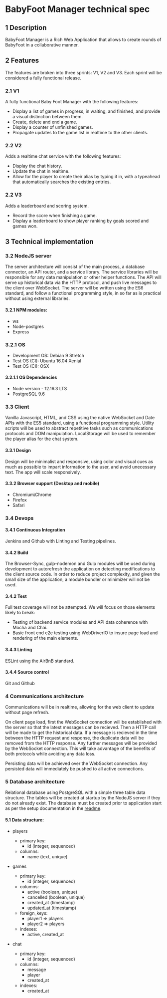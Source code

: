 # BabyFoot Manager technical spec

## 1  Description
BabyFoot Manager is a Rich Web Application that allows to create rounds of BabyFoot in a collaborative manner.

## 2  Features
The features are broken into three sprints:  V1, V2 and V3.  Each sprint will be considered a fully functional release.

### 2.1 V1
A fully functional Baby Foot Manager with the following features:

* Display a list of games in progress, in waiting, and finished, and provide a visual distinction between them.
* Create, delete and end a game.
* Display a counter of unfinished games.
* Propagate updates to the game list in realtime to the other clients.

### 2.2 V2
Adds a realtime chat service with the following features:

* Display the chat history.
* Update the chat in realtime.
* Allow for the player to create their alias by typing it in, with a typeahead that automatically searches the existing entries.

### 2.2 V3
Adds a leaderboard and scoring system.

* Record the score when finishing a game.
* Display a leaderboard to show player ranking by goals scored and games won.

## 3  Technical implementation

### 3.2  NodeJS server
The server architecture will consist of the main process, a database connector, an API router, and a service library.  The service libraries will be responsible for any data manipulation or other helper functions. The API will serve up historical data via the HTTP protocol, and push live messages to the client over WebSocket.  The server will be written using the ES6 standard, and follow a functional programming style, in so far as is practical without using external libraries.

#### 3.2.1  NPM modules:

* ws
* Node-postgres
* Express

### 3.2.1  OS
* Development OS: Debian 9 Stretch
* Test OS (CI): Ubuntu 16.04 Xenial
* Test OS (CI): OSX

#### 3.2.1.1  OS Dependencies
* Node version - 12.16.3 LTS
* PostgreSQL 9.6

### 3.3  Client
Vanilla Javascript, HTML, and CSS using the native WebSocket and Date APIs with the ES5 standard, using a functional programming style.  Utility scripts will be used to abstract repetitive tasks such as communications protocols and DOM manipulation.  LocalStorage will be used to remember the player alias for the chat system.

#### 3.3.1  Design
Design will be minimalist and responsive, using color and visual cues as much as possible to impart information to the user, and avoid unecessary text.  The app will scale responsively.

#### 3.3.2  Browser support (Desktop and mobile)
* Chromium\Chrome
* Firefox
* Safari

### 3.4  Devops

#### 3.4.1  Continuous Integration
Jenkins and Github with Linting and Testing pipelines.

#### 3.4.2  Build
The Browser-Sync, gulp-nodemon and Gulp modules will be used during development to autorefresh the application on detecting modifications to the client source code.  In order to reduce project complexity, and given the small size of the application, a module bundler or minimizer will not be used.

#### 3.4.2  Test
Full test coverage will not be attempted.  We will focus on those elements likely to break:

* Testing of backend service modules and API data coherence with Mocha and Chai.
* Basic front end e2e testing using WebDriverIO to insure page load and rendering of the main elements.

#### 3.4.3  Linting
ESLint using the AirBnB standard.

#### 3.4.4  Source control
Git and Github

### 4  Communications architecture
Communications will be in realtime, allowing for the web client to update without page refresh.

On client page load, first the WebSocket connection will be established with the server so that the latest messages can be recieved. Then a HTTP call will be made to get the historical data.  If a message is recieved in the time between the HTTP request and response, the duplicate data will be removed from the HTTP response.  Any further messages will be provided by the WebSocket connection.  This will take advantage of the benefits of both protocols while avoiding any data loss.

Persisting data will be achieved over the WebSocket connection.  Any persisted data will immediately be pushed to all active connections.

### 5  Database architecture

Relational database using PostgreSQL with a simple three table data structure.  The tables will be created at startup by the NodeJS server if they do not already exist.  The database must be created prior to application start as per the setup documentation in the [readme](readme.md).

#### 5.1  Data structure:
* players
  * primary key:
    - id (integer, sequenced)
  * columns:
    - name (text, unique)

* games
  * primary key:
    - id (integer, sequenced)
  * columns:
    - active (boolean, unique)
    - cancelled (boolean, unique)
    - created_at (timestamp)
    - updated_at (timestamp)
  * foreign_keys: 
    - player1 => players
    - player2 => players
  * indexes:
    - active, created_at

* chat
  * primary key:
    - id (integer, sequenced)
  * columns:
    - message
    - player
    - created_at
  * indexes:
    - created_at
